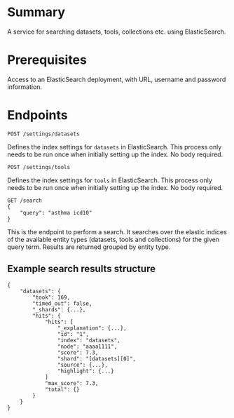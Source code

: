 # Summary

A service for searching datasets, tools, collections etc. using ElasticSearch.

# Prerequisites

Access to an ElasticSearch deployment, with URL, username and password information.

# Endpoints

```
POST /settings/datasets
```
Defines the index settings for `datasets` in ElasticSearch.
This process only needs to be run once when initially setting up the index. 
No body required. 

```
POST /settings/tools
```
Defines the index settings for `tools` in ElasticSearch.
This process only needs to be run once when initially setting up the index. 
No body required.    

```
GET /search
{
    "query": "asthma icd10"
}
```
This is the endpoint to perform a search.
It searches over the elastic indices of the available entity types (datasets, tools and collections) for the given query term.
Results are returned grouped by entity type.

## Example search results structure

```
{
    "datasets": {
        "took": 169,
        "timed_out": false,
        "_shards": {...},
        "hits": {
            "hits": [
                "_explanation": {...},
                "id": "1",
                "index": "datasets",
                "node": "aaaa1111",
                "score": 7.3,
                "shard": "[datasets][0]",
                "source": {...},
                "highlight": {...}
            ]
            "max_score": 7.3,
            "total": {}
        }
    }
}
```
